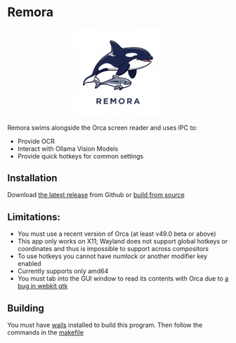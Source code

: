 # Remora 

<p align="center">
  <img src="./frontend/src/assets/images/remora.png" alt="The Remora Logo; an Orca whale with a fish swimming below it" width="40%"/>
</p>

Remora swims alongside the Orca screen reader and uses IPC to:
- Provide OCR
- Interact with Ollama Vision Models
- Provide quick hotkeys for common settings

## Installation

Download [the latest release](https://github.com/C-Loftus/Remora/releases/latest) from Github or [build from source](#building) 

## Limitations: 

- You must use a recent version of Orca (at least v49.0 beta or above)
- This app only works on X11; Wayland does not support global hotkeys or coordinates and thus is impossible to support across compositors
- To use hotkeys you cannot have numlock or another modifier key enabled
- Currently supports only amd64
- You must tab into the GUI window to read its contents with Orca due to [a bug in webkit gtk](https://gitlab.gnome.org/GNOME/orca/-/issues/493)

## Building

You must have [wails](https://wails.io/docs/gettingstarted/installation) installed to build this program. Then follow the commands in the [makefile](./makefile)